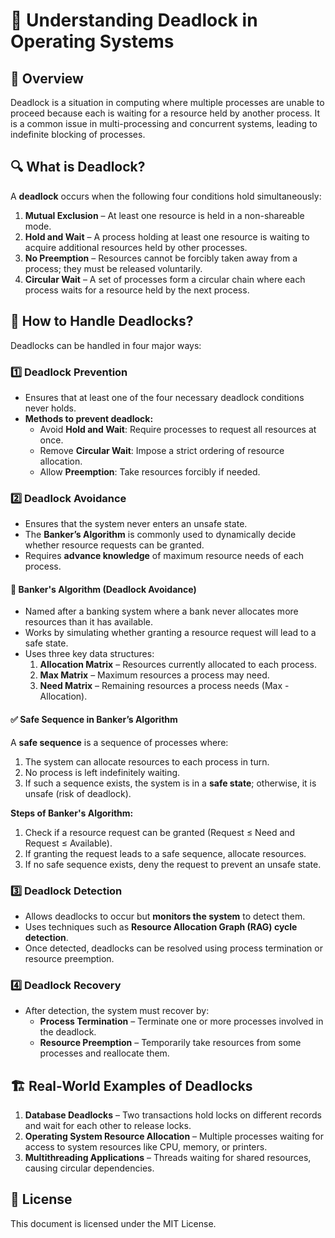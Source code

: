 # 🔄 Understanding Deadlock in Operating Systems

## 📌 Overview
Deadlock is a situation in computing where multiple processes are unable to proceed because each is waiting for a resource held by another process. It is a common issue in multi-processing and concurrent systems, leading to indefinite blocking of processes.

## 🔍 What is Deadlock?
A **deadlock** occurs when the following four conditions hold simultaneously:
1. **Mutual Exclusion** – At least one resource is held in a non-shareable mode.
2. **Hold and Wait** – A process holding at least one resource is waiting to acquire additional resources held by other processes.
3. **No Preemption** – Resources cannot be forcibly taken away from a process; they must be released voluntarily.
4. **Circular Wait** – A set of processes form a circular chain where each process waits for a resource held by the next process.

## 🚨 How to Handle Deadlocks?
Deadlocks can be handled in four major ways:

### 1️⃣ Deadlock Prevention
- Ensures that at least one of the four necessary deadlock conditions never holds.
- **Methods to prevent deadlock:**
  - Avoid **Hold and Wait**: Require processes to request all resources at once.
  - Remove **Circular Wait**: Impose a strict ordering of resource allocation.
  - Allow **Preemption**: Take resources forcibly if needed.

### 2️⃣ Deadlock Avoidance
- Ensures that the system never enters an unsafe state.
- The **Banker’s Algorithm** is commonly used to dynamically decide whether resource requests can be granted.
- Requires **advance knowledge** of maximum resource needs of each process.

#### 🏦 Banker's Algorithm (Deadlock Avoidance)
- Named after a banking system where a bank never allocates more resources than it has available.
- Works by simulating whether granting a resource request will lead to a safe state.
- Uses three key data structures:
  1. **Allocation Matrix** – Resources currently allocated to each process.
  2. **Max Matrix** – Maximum resources a process may need.
  3. **Need Matrix** – Remaining resources a process needs (Max - Allocation).

#### ✅ Safe Sequence in Banker’s Algorithm
A **safe sequence** is a sequence of processes where:
1. The system can allocate resources to each process in turn.
2. No process is left indefinitely waiting.
3. If such a sequence exists, the system is in a **safe state**; otherwise, it is unsafe (risk of deadlock).

**Steps of Banker's Algorithm:**
1. Check if a resource request can be granted (Request ≤ Need and Request ≤ Available).
2. If granting the request leads to a safe sequence, allocate resources.
3. If no safe sequence exists, deny the request to prevent an unsafe state.

### 3️⃣ Deadlock Detection
- Allows deadlocks to occur but **monitors the system** to detect them.
- Uses techniques such as **Resource Allocation Graph (RAG) cycle detection**.
- Once detected, deadlocks can be resolved using process termination or resource preemption.

### 4️⃣ Deadlock Recovery
- After detection, the system must recover by:
  - **Process Termination** – Terminate one or more processes involved in the deadlock.
  - **Resource Preemption** – Temporarily take resources from some processes and reallocate them.

## 🏗️ Real-World Examples of Deadlocks
1. **Database Deadlocks** – Two transactions hold locks on different records and wait for each other to release locks.
2. **Operating System Resource Allocation** – Multiple processes waiting for access to system resources like CPU, memory, or printers.
3. **Multithreading Applications** – Threads waiting for shared resources, causing circular dependencies.

## 📜 License
This document is licensed under the MIT License.

